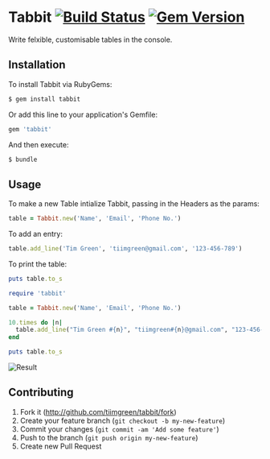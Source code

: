 # Tabbit [![Build Status](http://img.shields.io/travis/tiimgreen/tabbit.svg)](https://travis-ci.org/tiimgreen/tabbit) [![Gem Version](http://img.shields.io/gem/v/tabbit.svg)](https://rubygems.org/gems/tabbit)

Write felxible, customisable tables in the console.

## Installation

To install Tabbit via RubyGems:

```bash
$ gem install tabbit
```

Or add this line to your application's Gemfile:

```ruby
gem 'tabbit'
```

And then execute:

```bash
$ bundle
```

## Usage

To make a new Table intialize Tabbit, passing in the Headers as the params:

```ruby
table = Tabbit.new('Name', 'Email', 'Phone No.')
```

To add an entry:

```ruby
table.add_line('Tim Green', 'tiimgreen@gmail.com', '123-456-789')
```

To print the table:

```ruby
puts table.to_s
```

```ruby
require 'tabbit'

table = Tabbit.new('Name', 'Email', 'Phone No.')

10.times do |n|
  table.add_line("Tim Green #{n}", "tiimgreen#{n}@gmail.com", "123-456-789")
end

puts table.to_s
```

![Result](http://i.imgur.com/TlsXJ0g.png)

## Contributing

1. Fork it (http://github.com/tiimgreen/tabbit/fork)
2. Create your feature branch (`git checkout -b my-new-feature`)
3. Commit your changes (`git commit -am 'Add some feature'`)
4. Push to the branch (`git push origin my-new-feature`)
5. Create new Pull Request
